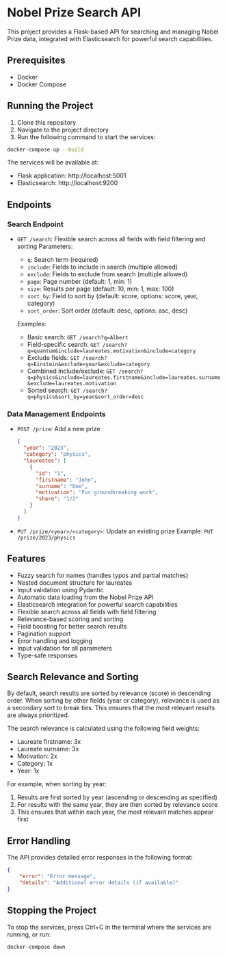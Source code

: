 # Nobel Prize Search API

This project provides a Flask-based API for searching and managing Nobel Prize data, integrated with Elasticsearch for powerful search capabilities.

## Prerequisites

- Docker
- Docker Compose

## Running the Project

1. Clone this repository
2. Navigate to the project directory
3. Run the following command to start the services:

```bash
docker-compose up --build
```

The services will be available at:
- Flask application: http://localhost:5001
- Elasticsearch: http://localhost:9200

## Endpoints

### Search Endpoint

- `GET /search`: Flexible search across all fields with field filtering and sorting
  Parameters:
  - `q`: Search term (required)
  - `include`: Fields to include in search (multiple allowed)
  - `exclude`: Fields to exclude from search (multiple allowed)
  - `page`: Page number (default: 1, min: 1)
  - `size`: Results per page (default: 10, min: 1, max: 100)
  - `sort_by`: Field to sort by (default: score, options: score, year, category)
  - `sort_order`: Sort order (default: desc, options: asc, desc)
  
  Examples:
  - Basic search: `GET /search?q=Albert`
  - Field-specific search: `GET /search?q=quantum&include=laureates.motivation&include=category`
  - Exclude fields: `GET /search?q=Einstein&exclude=year&exclude=category`
  - Combined include/exclude: `GET /search?q=physics&include=laureates.firstname&include=laureates.surname&exclude=laureates.motivation`
  - Sorted search: `GET /search?q=physics&sort_by=year&sort_order=desc`

### Data Management Endpoints

- `POST /prize`: Add a new prize
  ```json
  {
    "year": "2023",
    "category": "physics",
    "laureates": [
      {
        "id": "1",
        "firstname": "John",
        "surname": "Doe",
        "motivation": "For groundbreaking work",
        "share": "1/2"
      }
    ]
  }
  ```

- `PUT /prize/<year>/<category>`: Update an existing prize
  Example: `PUT /prize/2023/physics`

## Features

- Fuzzy search for names (handles typos and partial matches)
- Nested document structure for laureates
- Input validation using Pydantic
- Automatic data loading from the Nobel Prize API
- Elasticsearch integration for powerful search capabilities
- Flexible search across all fields with field filtering
- Relevance-based scoring and sorting
- Field boosting for better search results
- Pagination support
- Error handling and logging
- Input validation for all parameters
- Type-safe responses

## Search Relevance and Sorting

By default, search results are sorted by relevance (score) in descending order. When sorting by other fields (year or category), relevance is used as a secondary sort to break ties. This ensures that the most relevant results are always prioritized.

The search relevance is calculated using the following field weights:
- Laureate firstname: 3x
- Laureate surname: 3x
- Motivation: 2x
- Category: 1x
- Year: 1x

For example, when sorting by year:
1. Results are first sorted by year (ascending or descending as specified)
2. For results with the same year, they are then sorted by relevance score
3. This ensures that within each year, the most relevant matches appear first

## Error Handling

The API provides detailed error responses in the following format:
```json
{
    "error": "Error message",
    "details": "Additional error details (if available)"
}
```

## Stopping the Project

To stop the services, press Ctrl+C in the terminal where the services are running, or run:

```bash
docker-compose down
``` 